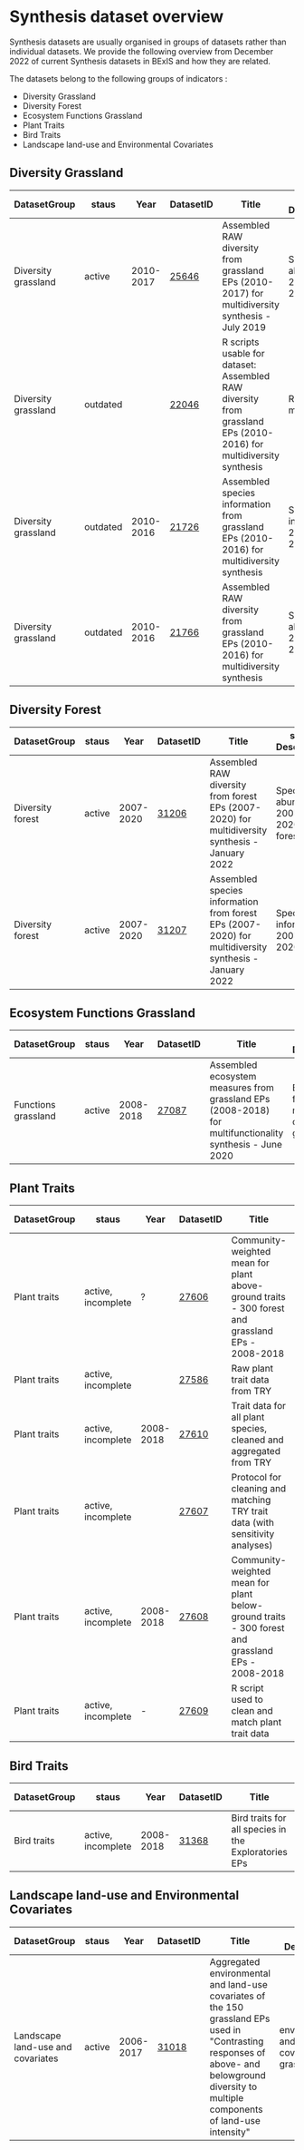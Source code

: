 # Synthesis dataset overview
Synthesis datasets are usually organised in groups of datasets rather than individual datasets. We provide the following overview from December 2022 of current Synthesis datasets in BExIS and how they are related.

The datasets belong to the following groups of indicators : 

- Diversity Grassland
- Diversity Forest
- Ecosystem Functions Grassland
- Plant Traits
- Bird Traits
- Landscape land-use and Environmental Covariates




## Diversity Grassland

| DatasetGroup | staus | Year | DatasetID | Title | short Description | last update | Metadata creator | 
| --- | --- | --- | --- |--- | --- |--- | --- |
| Diversity grassland | active | 2010-2017 | [25646](https://www.bexis.uni-jena.de/ddm/data/Showdata/25626) | Assembled RAW diversity from grassland EPs (2010-2017) for multidiversity synthesis - July 2019                                 | Species abundance 2010-2017 | 2021 | Caterina Penone | 
| Diversity grassland | outdated |  | [22046](https://www.bexis.uni-jena.de/ddm/data/Showdata/22046) | R scripts usable for dataset: Assembled RAW diversity from grassland EPs (2010-2016) for multidiversity synthesis                                 | R script merging | 2017 | Caterina Penone | 
| Diversity grassland | outdated | 2010-2016 | [21726](https://www.bexis.uni-jena.de/ddm/data/Showdata/21726) | Assembled species information from grassland EPs (2010-2016) for multidiversity synthesis | Species information 2010-2016 | 2017 | Caterina Penone | 
| Diversity grassland | outdated | 2010-2016 | [21766](https://www.bexis.uni-jena.de/ddm/data/Showdata/21766) | Assembled RAW diversity from grassland EPs (2010-2016) for multidiversity synthesis  | Species abundance 2010-2016 | 2017 | Caterina Penone | 


## Diversity Forest

| DatasetGroup | staus | Year | DatasetID | Title | short Description | last update | Metadata creator | 
| --- | --- | --- | --- |--- | --- |--- | --- |
| Diversity forest | active | 2007-2020 | [31206](https://www.bexis.uni-jena.de/ddm/data/Showdata/31206) | Assembled RAW diversity from forest EPs (2007-2020) for multidiversity synthesis -  January 2022                                 | Species abundance 2007-2020 forests | 2022 | Caterina Penone | 
| Diversity forest | active | 2007-2020 | [31207](https://www.bexis.uni-jena.de/ddm/data/Showdata/31207) | Assembled species information from forest EPs (2007-2020) for multidiversity synthesis - January 2022 | Species information 2007-2020 forest | 2022 | Caterina Penone | 


## Ecosystem Functions Grassland

| DatasetGroup | staus | Year | DatasetID | Title | short Description | last update | Metadata creator | 
| --- | --- | --- | --- |--- | --- |--- | --- |
| Functions grassland | active | 2008-2018 | [27087](https://www.bexis.uni-jena.de/ddm/data/Showdata/27087) | Assembled ecosystem measures from grassland EPs (2008-2018) for multifunctionality synthesis - June 2020                                 | Ecosystem functions measured on grasslands | 2022 | Noëlle Schenk | 


## Plant Traits

| DatasetGroup | staus | Year | DatasetID | Title | short Description | last update | Metadata creator | 
| --- | --- | --- | --- |--- | --- |--- | --- |
| Plant traits | active, incomplete | ? | [27606](https://www.bexis.uni-jena.de/ddm/data/Showdata/27606) | Community-weighted mean for plant above-ground traits - 300 forest and grassland EPs - 2008-2018                                 | plant traits grassland and forest : Community-weighted SLA means | 2021 | Margot Neyret | 
| Plant traits | active, incomplete |  | [27586](https://www.bexis.uni-jena.de/ddm/data/Showdata/27586) | Raw plant trait data from TRY | Raw TRY data | 2021 | Margot Neyret | 
| Plant traits | active, incomplete | 2008-2018 | [27610](https://www.bexis.uni-jena.de/ddm/data/Showdata/27610) | Trait data for all plant species, cleaned and aggregated from TRY | cleaned TRY data for Exploratories plants | 2021 | Margot Neyret | 
| Plant traits | active, incomplete |  | [27607](https://www.bexis.uni-jena.de/ddm/data/Showdata/27607) | Protocol for cleaning and matching TRY trait data (with sensitivity analyses) | Cleaning Protocol | 2021 | Margot Neyret | 
| Plant traits | active, incomplete | 2008-2018 | [27608](https://www.bexis.uni-jena.de/ddm/data/Showdata/27608) | Community-weighted mean for plant below-ground traits - 300 forest and grassland EPs - 2008-2018                                 | Plant belowground traits 2008-2018 | 2021 | Margot Neyret | 
| Plant traits | active, incomplete | - | [27609](https://www.bexis.uni-jena.de/ddm/data/Showdata/27609) | R script used to clean and match plant trait data | R script to assemble trait data | 2020 | Margot Neyret | 


## Bird Traits

| DatasetGroup | staus | Year | DatasetID | Title | short Description | last update | Metadata creator | 
| --- | --- | --- | --- |--- | --- |--- | --- |
| Bird traits | active, incomplete | 2008-2018 | [31368](https://www.bexis.uni-jena.de/ddm/data/Showdata/31368) | Bird traits for all species in the Exploratories EPs  | Bird traits grasslands and forests | 2022 | Caterina Penone | 


## Landscape land-use and Environmental Covariates

| DatasetGroup | staus | Year | DatasetID | Title | short Description | last update | Metadata creator | 
| --- | --- | --- | --- |--- | --- |--- | --- |
| Landscape land-use and covariates | active | 2006-2017 | [31018](https://www.bexis.uni-jena.de/ddm/data/Showdata/31018) | Aggregated environmental and land-use covariates of the 150 grassland EPs used in "Contrasting responses of above- and belowground diversity to multiple components of land-use intensity"                                 | environmental and land-use covariates grassland  | 2021 | Gaëtane Le Provost | 

